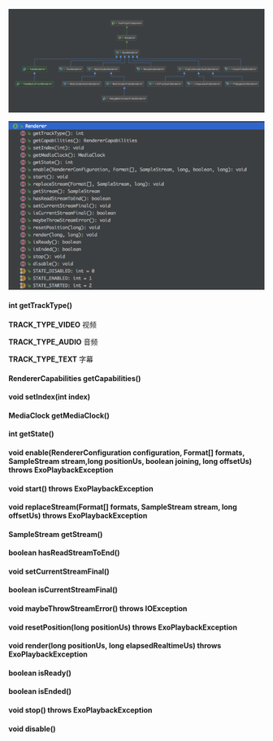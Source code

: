 ![Renderer](/images/Renderer_UML.png)

![Renderer_structure](/images/Renderer_structure.png)

#### int getTrackType()

**TRACK_TYPE_VIDEO** 视频

**TRACK_TYPE_AUDIO** 音频

**TRACK_TYPE_TEXT** 字幕


#### RendererCapabilities getCapabilities()

#### void setIndex(int index)

#### MediaClock getMediaClock()

#### int getState()

#### void enable(RendererConfiguration configuration, Format[] formats, SampleStream stream,long positionUs, boolean joining, long offsetUs) throws ExoPlaybackException

#### void start() throws ExoPlaybackException

#### void replaceStream(Format[] formats, SampleStream stream, long offsetUs) throws ExoPlaybackException

#### SampleStream getStream()

#### boolean hasReadStreamToEnd()

#### void setCurrentStreamFinal()

#### boolean isCurrentStreamFinal()

#### void maybeThrowStreamError() throws IOException

#### void resetPosition(long positionUs) throws ExoPlaybackException

#### void render(long positionUs, long elapsedRealtimeUs) throws ExoPlaybackException

#### boolean isReady()

#### boolean isEnded()

#### void stop() throws ExoPlaybackException

#### void disable()
